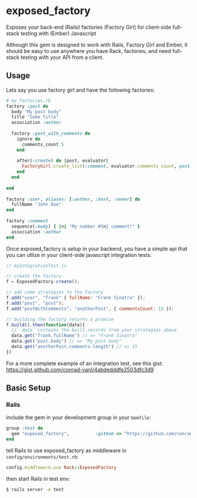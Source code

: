 exposed_factory
===============

Exposes your back-end (Rails) factories (Factory Girl) for client-side full-stack testing with (Ember) Javascript

Although this gem is designed to work with Rails, Factory Girl and Ember, it should be easy to use anywhere you have Rack, factories, and need full-stack testing with your API from a client.

## Usage

Lets say you use factory girl and have the following factories:

```ruby
# my_factories.rb
factory :post do
  body "My post body"
  title "Some title"
  association :author
 
  factory :post_with_comments do
    ignore do
      comments_count 5
    end
    
    after(:create) do |post, evaluator|
      FactoryGirl.create_list(:comment, evaluator.comments_count, post: post)
    end
  end
 
end
  
factory :user, aliases: [:author, :host, :owner] do
  fullName "John Doe"
end
 
factory :comment
  sequence(:body) { |n| "My number #{n} comment!" }
  association :author
end
```

Once exposed_factory is setup in your backend, you have a simple api that you can utlize in your client-side javascript integration tests:

```javascript
// myIntegrationTest.js

// create the factory
f = ExposedFactory.create();

// add some strategies to the factory
f.add("user", "frank" { fullName: "Frank Sinatra" });
f.add("post", "post");
f.add("postWithComments", "anotherPost", { commentsCount: 15 });

// building the factory returns a promise
f.build().then(function(data){
  // `data` contains the built records from your strategies above
  data.get("frank.fullName") // => "Frank Sinatra"
  data.get("post.body") // => "My post body"
  data.get("anotherPost.comments.length") // => 15
})

```

For a more complete example of an integration test, see this gist: https://gist.github.com/conrad-vanl/4abdedddfe2503dfc3d9

## Basic Setup

### Rails 

include the gem in your development group in your `Gemfile`:

```ruby
group :test do
  gem "exposed_factory",          :github => "https://github.com/conrad-vanl/exposed_factory"
end
```

tell Rails to use exposed_factory as middleware in `config/environments/test.rb`:

```ruby
config.middleware.use Rack::ExposedFactory
```

then start Rails in test env:

```bash
$ rails server -e test
```
